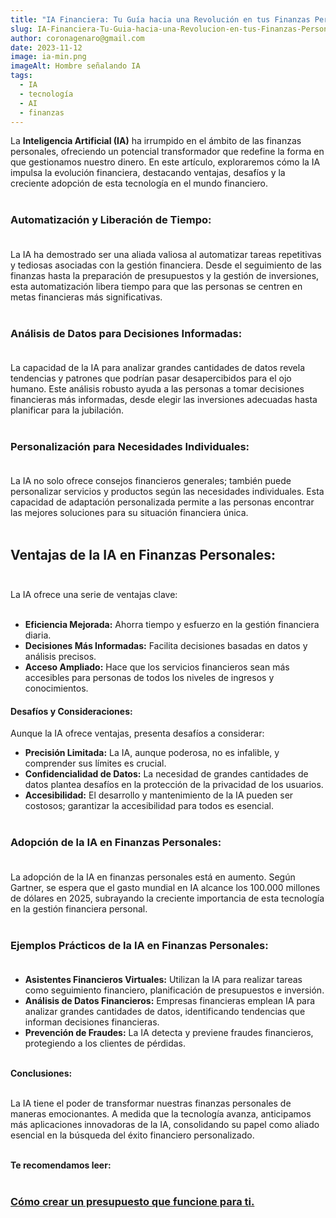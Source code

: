 ```yaml
---
title: "IA Financiera: Tu Guía hacia una Revolución en tus Finanzas Personales."
slug: IA-Financiera-Tu-Guia-hacia-una-Revolucion-en-tus-Finanzas-Personales
author: coronagenaro@gmail.com
date: 2023-11-12
image: ia-min.png
imageAlt: Hombre señalando IA
tags:
  - IA
  - tecnología
  - AI
  - finanzas
---
```

La **Inteligencia Artificial (IA)** ha irrumpido en el ámbito de las finanzas personales, ofreciendo un potencial transformador que redefine la forma en que gestionamos nuestro dinero. En este artículo, exploraremos cómo la IA impulsa la evolución financiera, destacando ventajas, desafíos y la creciente adopción de esta tecnología en el mundo financiero.<br/><br/>

### **Automatización y Liberación de Tiempo:**<br/><br/>

La IA ha demostrado ser una aliada valiosa al automatizar tareas repetitivas y tediosas asociadas con la gestión financiera. Desde el seguimiento de las finanzas hasta la preparación de presupuestos y la gestión de inversiones, esta automatización libera tiempo para que las personas se centren en metas financieras más significativas.<br/><br/>

### **Análisis de Datos para Decisiones Informadas:**<br/><br/>

La capacidad de la IA para analizar grandes cantidades de datos revela tendencias y patrones que podrían pasar desapercibidos para el ojo humano. Este análisis robusto ayuda a las personas a tomar decisiones financieras más informadas, desde elegir las inversiones adecuadas hasta planificar para la jubilación.<br/><br/>

### **Personalización para Necesidades Individuales:**<br/><br/>

La IA no solo ofrece consejos financieros generales; también puede personalizar servicios y productos según las necesidades individuales. Esta capacidad de adaptación personalizada permite a las personas encontrar las mejores soluciones para su situación financiera única.<br/><br/>

## **Ventajas de la IA en Finanzas Personales:**<br/><br/>

La IA ofrece una serie de ventajas clave:<br/><br/>

* **Eficiencia Mejorada:** Ahorra tiempo y esfuerzo en la gestión financiera diaria.
* **Decisiones Más Informadas:** Facilita decisiones basadas en datos y análisis precisos.
* **Acceso Ampliado:** Hace que los servicios financieros sean más accesibles para personas de todos los niveles de ingresos y conocimientos.

#### **Desafíos y Consideraciones:**

Aunque la IA ofrece ventajas, presenta desafíos a considerar:

* **Precisión Limitada:** La IA, aunque poderosa, no es infalible, y comprender sus límites es crucial.
* **Confidencialidad de Datos:** La necesidad de grandes cantidades de datos plantea desafíos en la protección de la privacidad de los usuarios.
* **Accesibilidad:** El desarrollo y mantenimiento de la IA pueden ser costosos; garantizar la accesibilidad para todos es esencial.<br/><br/>

### **Adopción de la IA en Finanzas Personales:**<br/><br/>

La adopción de la IA en finanzas personales está en aumento. Según Gartner, se espera que el gasto mundial en IA alcance los 100.000 millones de dólares en 2025, subrayando la creciente importancia de esta tecnología en la gestión financiera personal.<br/><br/>

### **Ejemplos Prácticos de la IA en Finanzas Personales:**<br/><br/>

* **Asistentes Financieros Virtuales:** Utilizan la IA para realizar tareas como seguimiento financiero, planificación de presupuestos e inversión.
* **Análisis de Datos Financieros:** Empresas financieras emplean IA para analizar grandes cantidades de datos, identificando tendencias que informan decisiones financieras.
* **Prevención de Fraudes:** La IA detecta y previene fraudes financieros, protegiendo a los clientes de pérdidas.<br/><br/>

**Conclusiones:**<br/><br/>

La IA tiene el poder de transformar nuestras finanzas personales de maneras emocionantes. A medida que la tecnología avanza, anticipamos más aplicaciones innovadoras de la IA, consolidando su papel como aliado esencial en la búsqueda del éxito financiero personalizado.<br/><br/>

**Te recomendamos leer:<br/><br/>**

### **[Cómo crear un presupuesto que funcione para ti.](https://oasisfinanciero.com/blog/2023-11-01/como-crear-un-presupuesto-que-funcione-para-ti/)**